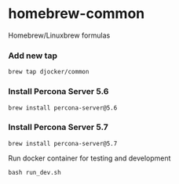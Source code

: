 # homebrew-common
Homebrew/Linuxbrew formulas

### Add new tap
```
brew tap djocker/common
```

### Install Percona Server 5.6
```
brew install percona-server@5.6
```

### Install Percona Server 5.7
```
brew install percona-server@5.7
```

Run docker container for testing and development
```
bash run_dev.sh
```
